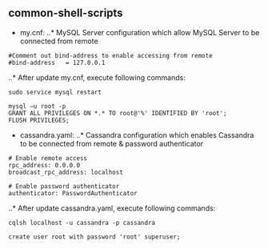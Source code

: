 ## common-shell-scripts

* my.cnf: 
..* MySQL Server configuration which allow MySQL Server to be connected from remote
```
#Comment out bind-address to enable accessing from remote
#bind-address   = 127.0.0.1
```
..* After update my.cnf, execute following commands:
```
sudo service mysql restart

mysql –u root -p
GRANT ALL PRIVILEGES ON *.* TO root@'%' IDENTIFIED BY 'root';
FLUSH PRIVILEGES;
```


* cassandra.yaml: 
..* Cassandra configuration which enables Cassandra to be connected from remote & password authenticator
```
# Enable remote access
rpc_address: 0.0.0.0
broadcast_rpc_address: localhost

# Enable password authenticator
authenticator: PasswordAuthenticator
```
..* After update cassandra.yaml, execute following commands:
```
cqlsh localhost -u cassandra -p cassandra

create user root with password 'root' superuser;
```